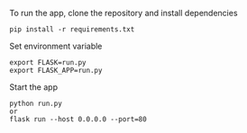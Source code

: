 To run the app, clone the repository and install dependencies

```
pip install -r requirements.txt
```
Set environment variable

```
export FLASK=run.py
export FLASK_APP=run.py
```

Start the app
```
python run.py
or
flask run --host 0.0.0.0 --port=80
```

